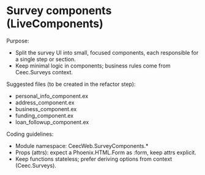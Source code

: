 # Survey components (LiveComponents)

Purpose:
- Split the survey UI into small, focused components, each responsible for a single step or section.
- Keep minimal logic in components; business rules come from Ceec.Surveys context.

Suggested files (to be created in the refactor step):
- personal_info_component.ex
- address_component.ex
- business_component.ex
- funding_component.ex
- loan_followup_component.ex

Coding guidelines:
- Module namespace: CeecWeb.SurveyComponents.*
- Props (attrs): expect a Phoenix.HTML.Form as :form, keep attrs explicit.
- Keep functions stateless; prefer deriving options from context (Ceec.Surveys).
